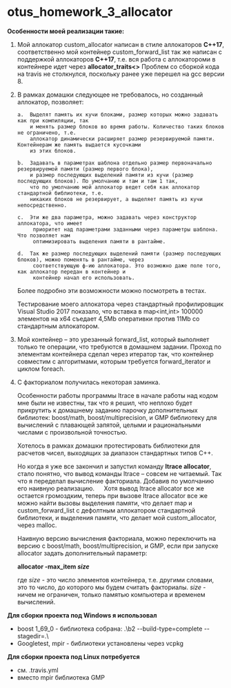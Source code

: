 # otus_homework_3_allocator
<b>Особенности моей реализации такие:</b>
    
1)	Мой аллокатор custom_allocator написан в стиле аллокаторов <b>С++17</b>, 
    соответственно мой контейнер custom_forward_list так же написан с поддержкой аллокаторов <b>С++17</b>, 
    т.е. вся работа с аллокатороми в контейнере идет через <b>allocator_traits<></b>
    Проблем со сборкой кода на travis не столкнулся, поскольку ранее уже перешел на gcc версии 8.
    
2)	В рамках домашки следующее не требовалось, но созданный аллокатор, позволяет:

        a.	Выделят память их кучи блоками, размер которых можно задавать как при компиляции, так 
            и менять размер блоков во время работы. Количество таких блоков не ограничено, т.е. 
            аллокатор динамически расширяет размер резервируемой памяти. Контейнерам же память выдается кусочками
            из этих блоков.

        b.	Задавать в параметрах шаблона отдельно размер первоначально резервируемой памяти (размер первого блока), 
            и размер последующих выделений памяти из кучи (размер последующих блоков). По умолчанию и там и там 1 так, 
            что по умолчанию мой аллокатор ведет себя как аллокатор стандартной библиотеки, т.е. 
            никаких блоков не резервирует, а выделяет память из кучи непосредственно.

        с.	Эти же два параметра, можно задавать через конструктор аллокатора, что имеет 
             приоритет над параметрами заданными через параметры шаблона. Что позволяет нам 
             оптимизировать выделения памяти в рантайме.

        d.	Так же размер последующих выделений памяти (размер последующих блоков), можно поменять в рантайме, через 
             соответствующую ф-ию аллокатора. Это возможно даже поле того, как аллокатор передан в контейнер и 
             контейнер начал его использовать. 

    Более подробно эти возможности можно посмотреть в тестах.

    Тестирование моего аллокатора через стандартный профилировщик Visual Studio 2017 показало, 
    что вставка в map<int,int> 100000 элементов на x64 съедает 4,5Mb оперативки против 11Mb со стандартным аллокатором.

3)	Мой контейнер – это урезанный forward_list, который выполняет только те операции, 
    что требуются в домашнем задании. Проход по элементам контейнера сделал через итератор так, 
    что контейнер совместим с алгоритмами, которым требуется forward_iterator и циклом foreach.

4)	С факториалом получилась некоторая заминка. 
    
    Особенности работы программы ltrace в начале работы над кодом мне были не известны, 
    так что я решил, что неплохо будет прикрутить к домашнему заданию парочку дополнительных библиотек: 
      boost/math, boost/multiprecision, и GMP библиотеку для вычислений с плавающей запятой, целыми и 
      рациональными числами с произвольной точностью.
      
    Хотелось в рамках домашки протестировать библиотеки для расчетов чисел, выходящих за диапазон 
    стандартных типов С++.
    
    Но когда я уже все закончил и запустил команду <b>ltrace allocator</b>, стало понятно, что 
    вывод команды ltrace – совсем не читаемый. Так что я переделал вычисление факториала. 
    Добавив по умолчанию его наивную реализацию.
 
    Хотя вывод ltrace allocator  все же остается громоздким, теперь при вызове ltrace allocator все же 
    можно найти вызовы выделения памяти, что делает map и custom_forward_list с дефолтным аллокатором 
    стандартной библиотеки, и выделения памяти, что делает мой custom_allocator, через malloc.

    Наивную версию вычисления факториала, можно переключить на версию с boost/math, boost/multiprecision, и GMP, 
    если при запуске allocator задать дополнительный параметр: 
    
     <b>allocator -max_item <i>size</i></b>
     
    где <i>size</i> - это число элементов контейнера, т.е. другими словами, это то число, до которого мы будем считать факториалы.
    <i>size</i> - ничем не ограничен, только памятью компьютера и временем вычислений.

<b>Для сборки проекта под Windows я использовал</b>
  - boost 1_69_0         - библиотека собрана:    .\b2 --build-type=complete --stagedir=.\
  - Googletest, mpir     - библиотеки установлены через vcpkg
 
 <b>Для сборки проекта под Linux потребуется</b>
  - см. .travis.yml
  - вместо mpir библиотека GMP

